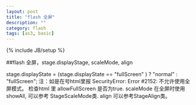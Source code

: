 ```yaml
---
layout: post
title: "flash 全屏"
description: ""
category: flash
tags: [as3, basic]
---
```

{% include JB/setup %}


##flash 全屏，stage.displayStage, scaleMode, align

 
stage.displayState = (stage.displayState == "fullScreen" ) ? "normal" : "fullScreen";
注：如是在号html里报 SecurityError: Error #2152: 不允许使用全屏模式。 检查html 里 allowFullScreen  是否为true.
scaleMode 在全屏时使用 showAll, 可以参考 StageScaleMode类.
align 可以参考StageAlign类。

